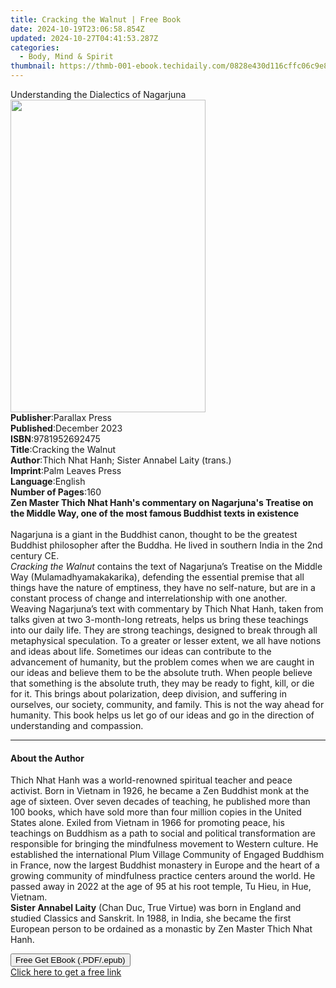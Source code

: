 ```yaml
---
title: Cracking the Walnut | Free Book
date: 2024-10-19T23:06:58.854Z
updated: 2024-10-27T04:41:53.287Z
categories:
  - Body, Mind & Spirit
thumbnail: https://thmb-001-ebook.techidaily.com/0828e430d116cffc06c9e8774358ada2e45c21a07aa7b2ddf2589bffac18323b.jpg
---
```

<main id="book-container">
  <div class="flex flex-col">
    <div class="book-brief flex-1 py-6 px-4 sm:p-6 md:py-10 md:px-8">
      <!-- brief-->
      <div class="book-brief-main">
        Understanding the Dialectics of Nagarjuna
      </div>
    </div>
    <div
      class="book-meta-info flex-1 grid gap-4 col-start-1 col-end-3 row-start-1 sm:mb-6 sm:grid-cols-4 lg:gap-6 lg:col-start-2 lg:row-end-6 lg:row-span-6 lg:mb-0"
    >
      <div
        class="book-meta-info-left place-content-center mt-4 p-4 text-sm leading-6 col-start-2 col-span-2 dark:text-slate-400"
      >
        <img
          class="w-full h-500 object-cover rounded-lg sm:h-255 sm:col-span-2 lg:col-span-full"
          src="https://img-001-ebook.techidaily.com/905d83a07e79e50e2293e4a8c78fe2bb29cb98fc96eaa58dd02e3ab6b54cadac.jpg"
          alt=""
          width="312"
          height="500"
        />
      </div>
      <div
        class="book-meta-info-right mt-2 col-start-1 row-start-2 col-span-3 self-center"
      >
        <!-- meta data  -->
        <div class="flex flex-col px-4 md:px-8">
          <div class="flex-1">
            <strong>Publisher</strong>:<span class="px-2">Parallax Press</span>
          </div>
          <div class="flex-1">
            <strong>Published</strong>:<span class="px-2">December 2023</span>
          </div>
          <div class="flex-1">
            <strong>ISBN</strong>:<span class="px-2">9781952692475</span>
          </div>
          <div class="flex-1">
            <strong>Title</strong>:<span class="px-2">Cracking the Walnut</span>
          </div>
          <div class="flex-1">
            <strong>Author</strong>:<span class="px-2"
              >Thich Nhat Hanh; Sister Annabel Laity (trans.)</span
            >
          </div>
          <div class="flex-1">
            <strong>Imprint</strong>:<span class="px-2">Palm Leaves Press</span>
          </div>
          <div class="flex-1">
            <strong>Language</strong>:<span class="px-2">English</span>
          </div>
          <div class="flex-1">
            <strong>Number of Pages</strong>:<span class="px-2">160</span>
          </div>
        </div>
      </div>
    </div>
    <div class="book-description flex-1 py-6 px-4 sm:p-6 md:py-10 md:px-8">
      <div class="book-description-main">
        <div accordion-content="" id="description">
          <b
            >Zen Master Thich Nhat Hanh's commentary on Nagarjuna's Treatise on
            the Middle Way, one of the most famous Buddhist texts in
            existence</b
          ><br /><br />Nagarjuna is a giant in the Buddhist canon, thought to be
          the greatest Buddhist philosopher after the Buddha. He lived in
          southern India in the 2nd century CE.<br /><i>Cracking the Walnut</i>
          contains the text of Nagarjuna’s Treatise on the Middle Way
          (Mulamadhyamakakarika), defending the essential premise that all
          things have the nature of emptiness, they have no self-nature, but are
          in a constant process of change and interrelationship with one
          another.<br />Weaving&nbsp;Nagarjuna’s text with commentary by Thich
          Nhat Hanh, taken from talks given at two 3-month-long
          retreats,&nbsp;helps us bring these teachings into our daily life.
          They are strong teachings, designed to break through all metaphysical
          speculation. To a greater or lesser extent, we all have notions and
          ideas about life. Sometimes our ideas can contribute to the
          advancement of humanity, but the problem comes when we are caught in
          our ideas and believe them to be the absolute truth. When people
          believe that something is the absolute truth, they may be ready to
          fight, kill, or die for it. This brings about polarization, deep
          division, and suffering in ourselves, our society, community, and
          family. This is not the way ahead for humanity. This book helps us let
          go of our ideas and go in the direction of understanding and
          compassion.
        </div>
        <div class="accordion-fader"></div>
      </div>
    </div>
    <div class="book-excerpts flex-1 py-6 px-4 sm:p-6 md:py-10 md:px-8">
      <!-- excerpts-->
      <div class="book-excerpts-main">
        <hr />
        <h4 class="placeholder placeholder-heading">
          <span>About the Author</span>
        </h4>
        <p>
          Thich Nhat Hanh was a world-renowned spiritual teacher and peace
          activist. Born in Vietnam in 1926, he became a Zen Buddhist monk at
          the age of sixteen. Over seven decades of teaching, he published more
          than 100 books, which have sold more than four million copies in the
          United States alone. Exiled from Vietnam in 1966 for promoting peace,
          his teachings on Buddhism as a path to social and political
          transformation are responsible for bringing the mindfulness movement
          to Western culture. He established the international Plum Village
          Community of Engaged Buddhism in France, now the largest Buddhist
          monastery in Europe and the heart of a growing community of
          mindfulness practice centers around the world. He passed away in 2022
          at the age of 95 at his root temple, Tu Hieu, in Hue, Vietnam.<br /><b
            >Sister Annabel Laity</b
          >
          (Chan Duc, True Virtue) was born in England and studied Classics and
          Sanskrit. In 1988, in India, she became the first European person to
          be ordained as a monastic by Zen Master Thich Nhat Hanh.
        </p>
      </div>
    </div>
    <div
      class="book-about-author flex-1 py-6 px-4 sm:p-6 md:py-10 md:px-8"
    ></div>
    <div class="book-free-get flex-1 py-6 px-4 sm:p-6 md:py-10 md:px-8">
      <button
        id="btn-free-get"
        class="bg-blue-500 hover:bg-blue-700 text-white font-bold py-2 px-4 rounded"
      >
        Free Get EBook (.PDF/.epub)
      </button>
      <div id="countdown-display" class="px-2 text-lg mt-2"></div>
      <a
        id="free-link"
        class="hidden bg-blue-500 hover:bg-blue-700 text-white font-bold py-2 px-4 rounded"
        href="https://www.ebooks.com/en-us/book/210693080/cracking-the-walnut/thich-nhat-hanh/"
        target="_blank"
        >Click here to get a free link</a
      >
    </div>
    <script>
      let countdownTime = 0;
      let countdownInterval = null;
      document
        .getElementById('btn-free-get')
        .addEventListener('click', startCountdown);
      function startCountdown() {
        countdownTime = new Date().getTime() + 60000 * 3;
        countdownInterval = setInterval(updateCountdown, 1000);
        document.getElementById('btn-free-get').disabled = true;
        document
          .getElementById('btn-free-get')
          .classList.add('bg-gray-500', 'cursor-not-allowed');
      }
      function updateCountdown() {
        let currentTime = new Date().getTime();
        let timeLeft = countdownTime - currentTime;
        let secondsLeft = Math.floor(timeLeft / 1000);
        document.getElementById('countdown-display').innerHTML =
          `Remaining time: ${secondsLeft} seconds.`;
        if (secondsLeft <= 0) {
          clearInterval(countdownInterval);
          document.getElementById('btn-free-get').classList.add('hidden');
          document.getElementById('free-link').classList.remove('hidden');
          document.getElementById('countdown-display').innerHTML = '';
        }
      }
    </script>
  </div>
</main>

<ins class="adsbygoogle"
      style="display:block"
      data-ad-client="ca-pub-7571918770474297"
      data-ad-slot="8358498916"
      data-ad-format="auto"
      data-full-width-responsive="true"></ins>
    